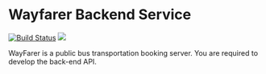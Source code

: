 # Wayfarer Backend Service

[![Build Status](https://travis-ci.org/peterayeniofficial/wayfarer-backend.svg?branch=master)](https://travis-ci.org/peterayeniofficial/wayfarer-backend)
<a href="https://codeclimate.com/github/peterayeniofficial/wayfarer-backend/test_coverage"><img src="https://api.codeclimate.com/v1/badges/955f313208fba4581d9b/test_coverage" /></a>

WayFarer is a public bus transportation booking server. You are required to develop the back-end API.
